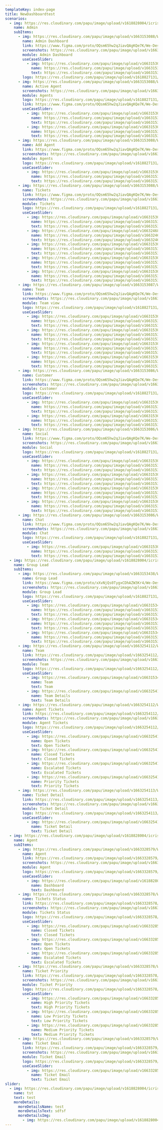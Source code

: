 ```yaml
---
templateKey: index-page
title: NewDashboardtest
scenarios:
  - img: https://res.cloudinary.com/papu/image/upload/v1618828004/icrisat/2General-Director/Director_General_cbam6k.svg
    name: Admin
    subItems:
      - img: https://res.cloudinary.com/papu/image/upload/v1663153088/We%20Desk/We%20Desk%20Admin/Admin%20Dashboard/We_desk_Dash_Board_uxxjlz.png
        name: Admin Dashboard
        link: https://www.figma.com/proto/OQsm65hw2qJiavQAgKQe7K/We-Desk?page-id=0%3A1&node-id=245%3A2796&viewport=121%2C-40%2C0.07&scaling=min-zoom&starting-point-node-id=245%3A2796
        screenshots: https://res.cloudinary.com/papu/image/upload/v1663153088/We%20Desk/We%20Desk%20Admin/Admin%20Dashboard/We_desk_Dash_Board_uxxjlz.png
        module: Admin Dashboard
        useCaseSlider:
          - img: https://res.cloudinary.com/papu/image/upload/v1663153088/We%20Desk/We%20Desk%20Admin/Admin%20Dashboard/We_desk_Dash_Board_uxxjlz.png
            name: https://res.cloudinary.com/papu/image/upload/v1663153088/We%20Desk/We%20Desk%20Admin/Admin%20Dashboard/We_desk_Dash_Board_uxxjlz.png
            text: https://res.cloudinary.com/papu/image/upload/v1663153088/We%20Desk/We%20Desk%20Admin/Admin%20Dashboard/We_desk_Dash_Board_uxxjlz.png
        logo: https://res.cloudinary.com/papu/image/upload/v1618827131/icrisat/1PSDSAdmin/PSDS_Admin_h2rcrg
      - img: https://res.cloudinary.com/papu/image/upload/v1663153088/We%20Desk/We%20Desk%20Admin/Agents/Active_agents_siaz9h.png
        name: Active Agent
        screenshots: https://res.cloudinary.com/papu/image/upload/v1663153088/We%20Desk/We%20Desk%20Admin/Agents/Active_agents_siaz9h.png
        module: Agents
        logo: https://res.cloudinary.com/papu/image/upload/v1618827131/icrisat/1PSDSAdmin/PSDS_Admin_h2rcrg
        link: https://www.figma.com/proto/OQsm65hw2qJiavQAgKQe7K/We-Desk?page-id=0%3A1&node-id=74%3A333&viewport=121%2C-40%2C0.07&scaling=min-zoom&starting-point-node-id=74%3A333&show-proto-sidebar=1
        useCaseSlider:
          - img: https://res.cloudinary.com/papu/image/upload/v1663153088/We%20Desk/We%20Desk%20Admin/Agents/Active_agents_siaz9h.png
            name: https://res.cloudinary.com/papu/image/upload/v1663153088/We%20Desk/We%20Desk%20Admin/Agents/Active_agents_siaz9h.png
            text: https://res.cloudinary.com/papu/image/upload/v1663153088/We%20Desk/We%20Desk%20Admin/Agents/Active_agents_siaz9h.png
          - img: https://res.cloudinary.com/papu/image/upload/v1663153089/We%20Desk/We%20Desk%20Admin/Agents/agent_profile_xsbqmb.png
            name: https://res.cloudinary.com/papu/image/upload/v1663153089/We%20Desk/We%20Desk%20Admin/Agents/agent_profile_xsbqmb.png
            text: https://res.cloudinary.com/papu/image/upload/v1663153089/We%20Desk/We%20Desk%20Admin/Agents/agent_profile_xsbqmb.png
      - img: https://res.cloudinary.com/papu/image/upload/v1663153088/We%20Desk/We%20Desk%20Admin/Agents/Add_Agents_ujlfgs.png
        name: Add Agent
        link: https://www.figma.com/proto/OQsm65hw2qJiavQAgKQe7K/We-Desk?page-id=0%3A1&node-id=400%3A601&viewport=121%2C-40%2C0.07&scaling=min-zoom&starting-point-node-id=74%3A333&show-proto-sidebar=1
        screenshots: https://res.cloudinary.com/papu/image/upload/v1663153088/We%20Desk/We%20Desk%20Admin/Agents/Add_Agents_ujlfgs.png
        module: Agents
        logo: https://res.cloudinary.com/papu/image/upload/v1618827131/icrisat/1PSDSAdmin/PSDS_Admin_h2rcrg
        useCaseSlider:
          - img: https://res.cloudinary.com/papu/image/upload/v1663153088/We%20Desk/We%20Desk%20Admin/Agents/Add_Agents_ujlfgs.png
            name: https://res.cloudinary.com/papu/image/upload/v1663153088/We%20Desk/We%20Desk%20Admin/Agents/Add_Agents_ujlfgs.png
            text: https://res.cloudinary.com/papu/image/upload/v1663153088/We%20Desk/We%20Desk%20Admin/Agents/Add_Agents_ujlfgs.png
      - img: https://res.cloudinary.com/papu/image/upload/v1663153088/We%20Desk/We%20Desk%20Admin/Tickets/Tickets_vagli4.png
        name: Tickets
        link: https://www.figma.com/proto/OQsm65hw2qJiavQAgKQe7K/We-Desk?page-id=0%3A1&node-id=511%3A695&viewport=121%2C-40%2C0.07&scaling=min-zoom&starting-point-node-id=74%3A333
        screenshots: https://res.cloudinary.com/papu/image/upload/v1663153088/We%20Desk/We%20Desk%20Admin/Tickets/Tickets_vagli4.png
        module: Tickets
        logo: https://res.cloudinary.com/papu/image/upload/v1618827131/icrisat/1PSDSAdmin/PSDS_Admin_h2rcrg
        useCaseSlider:
          - img: https://res.cloudinary.com/papu/image/upload/v1663153088/We%20Desk/We%20Desk%20Admin/Tickets/Tickets_vagli4.png
            name: https://res.cloudinary.com/papu/image/upload/v1663153088/We%20Desk/We%20Desk%20Admin/Tickets/Tickets_vagli4.png
            text: https://res.cloudinary.com/papu/image/upload/v1663153088/We%20Desk/We%20Desk%20Admin/Tickets/Tickets_vagli4.png
          - img: https://res.cloudinary.com/papu/image/upload/v1663246837/We%20Desk/We%20Desk%20Admin/Tickets/Pending_Tickets_1_eefl23.png
            name: https://res.cloudinary.com/papu/image/upload/v1663246837/We%20Desk/We%20Desk%20Admin/Tickets/Pending_Tickets_1_eefl23.png
            text: https://res.cloudinary.com/papu/image/upload/v1663246837/We%20Desk/We%20Desk%20Admin/Tickets/Pending_Tickets_1_eefl23.png
          - img: https://res.cloudinary.com/papu/image/upload/v1663153088/We%20Desk/We%20Desk%20Admin/Tickets/View_Summary_evpaer.png
            name: https://res.cloudinary.com/papu/image/upload/v1663153088/We%20Desk/We%20Desk%20Admin/Tickets/View_Summary_evpaer.png
            text: https://res.cloudinary.com/papu/image/upload/v1663153088/We%20Desk/We%20Desk%20Admin/Tickets/View_Summary_evpaer.png
          - img: https://res.cloudinary.com/papu/image/upload/v1663153088/We%20Desk/We%20Desk%20Admin/Tickets/1_of_2_kfb7oq.png
            name: https://res.cloudinary.com/papu/image/upload/v1663153088/We%20Desk/We%20Desk%20Admin/Tickets/1_of_2_kfb7oq.png
            text: https://res.cloudinary.com/papu/image/upload/v1663153088/We%20Desk/We%20Desk%20Admin/Tickets/1_of_2_kfb7oq.png
          - img: https://res.cloudinary.com/papu/image/upload/v1663153087/We%20Desk/We%20Desk%20Admin/Tickets/Closed_Tickets_e2igr9.png
            name: https://res.cloudinary.com/papu/image/upload/v1663153087/We%20Desk/We%20Desk%20Admin/Tickets/Closed_Tickets_e2igr9.png
            text: https://res.cloudinary.com/papu/image/upload/v1663153087/We%20Desk/We%20Desk%20Admin/Tickets/Closed_Tickets_e2igr9.png
      - img: https://res.cloudinary.com/papu/image/upload/v1663153087/We%20Desk/We%20Desk%20Admin/Team%20View/Team_View_nzgloc.png
        name: Team
        link: https://www.figma.com/proto/OQsm65hw2qJiavQAgKQe7K/We-Desk?page-id=0%3A1&node-id=700%3A1598&viewport=121%2C-40%2C0.07&scaling=scale-down-width&starting-point-node-id=74%3A333
        screenshots: https://res.cloudinary.com/papu/image/upload/v1663153087/We%20Desk/We%20Desk%20Admin/Team%20View/Team_View_nzgloc.png
        module: Team view
        logo: https://res.cloudinary.com/papu/image/upload/v1618827131/icrisat/1PSDSAdmin/PSDS_Admin_h2rcrg
        useCaseSlider:
          - img: https://res.cloudinary.com/papu/image/upload/v1663153087/We%20Desk/We%20Desk%20Admin/Team%20View/Team_View_nzgloc.png
            name: https://res.cloudinary.com/papu/image/upload/v1663153087/We%20Desk/We%20Desk%20Admin/Team%20View/Team_View_nzgloc.png
            text: https://res.cloudinary.com/papu/image/upload/v1663153087/We%20Desk/We%20Desk%20Admin/Team%20View/Team_View_nzgloc.png
          - img: https://res.cloudinary.com/papu/image/upload/v1663153087/We%20Desk/We%20Desk%20Admin/Team%20View/Social_Team_vwzslt.png
            name: https://res.cloudinary.com/papu/image/upload/v1663153087/We%20Desk/We%20Desk%20Admin/Team%20View/Social_Team_vwzslt.png
            text: https://res.cloudinary.com/papu/image/upload/v1663153087/We%20Desk/We%20Desk%20Admin/Team%20View/Social_Team_vwzslt.png
          - img: https://res.cloudinary.com/papu/image/upload/v1663153087/We%20Desk/We%20Desk%20Admin/Team%20View/Chat_owlzl7.png
            name: https://res.cloudinary.com/papu/image/upload/v1663153087/We%20Desk/We%20Desk%20Admin/Team%20View/Chat_owlzl7.png
            text: https://res.cloudinary.com/papu/image/upload/v1663153087/We%20Desk/We%20Desk%20Admin/Team%20View/Chat_owlzl7.png
          - img: https://res.cloudinary.com/papu/image/upload/v1663153087/We%20Desk/We%20Desk%20Admin/Team%20View/Contact_t9y2yr.png
            name: https://res.cloudinary.com/papu/image/upload/v1663153087/We%20Desk/We%20Desk%20Admin/Team%20View/Contact_t9y2yr.png
            text: https://res.cloudinary.com/papu/image/upload/v1663153087/We%20Desk/We%20Desk%20Admin/Team%20View/Contact_t9y2yr.png
      - img: https://res.cloudinary.com/papu/image/upload/v1663153086/We%20Desk/We%20Desk%20Admin/Customer/Customer_s3fki7.png
        name: Customer
        link: https://www.figma.com/proto/OQsm65hw2qJiavQAgKQe7K/We-Desk?page-id=0%3A1&node-id=198%3A1487&viewport=121%2C-40%2C0.07&scaling=scale-down-width&starting-point-node-id=74%3A333
        screenshots: https://res.cloudinary.com/papu/image/upload/v1663153086/We%20Desk/We%20Desk%20Admin/Customer/Customer_s3fki7.p
        module: Customer
        logo: https://res.cloudinary.com/papu/image/upload/v1618827131/icrisat/1PSDSAdmin/PSDS_Admin_h2rcrg
        useCaseSlider:
          - img: https://res.cloudinary.com/papu/image/upload/v1663153086/We%20Desk/We%20Desk%20Admin/Customer/Customer_s3fki7.png
            name: https://res.cloudinary.com/papu/image/upload/v1663153086/We%20Desk/We%20Desk%20Admin/Customer/Customer_s3fki7.png
            text: https://res.cloudinary.com/papu/image/upload/v1663153086/We%20Desk/We%20Desk%20Admin/Customer/Customer_s3fki7.png
          - img: https://res.cloudinary.com/papu/image/upload/v1663153088/We%20Desk/We%20Desk%20Admin/Agents/Add_Customer_m1g1kq.png
            name: https://res.cloudinary.com/papu/image/upload/v1663153088/We%20Desk/We%20Desk%20Admin/Agents/Add_Customer_m1g1kq.png
            text: https://res.cloudinary.com/papu/image/upload/v1663153088/We%20Desk/We%20Desk%20Admin/Agents/Add_Customer_m1g1kq.png
      - img: https://res.cloudinary.com/papu/image/upload/v1663153086/We%20Desk/We%20Desk%20Admin/Socail/Social_okkvzg.png
        name: Social
        link: https://www.figma.com/proto/OQsm65hw2qJiavQAgKQe7K/We-Desk?page-id=0%3A1&node-id=802%3A678&viewport=121%2C-40%2C0.07&scaling=scale-down-width&starting-point-node-id=74%3A333
        screenshots: https://res.cloudinary.com/papu/image/upload/v1663153086/We%20Desk/We%20Desk%20Admin/Socail/Social_okkvzg.png
        module: Social
        logo: https://res.cloudinary.com/papu/image/upload/v1618827131/icrisat/1PSDSAdmin/PSDS_Admin_h2rcrg
        useCaseSlider:
          - img: https://res.cloudinary.com/papu/image/upload/v1663153086/We%20Desk/We%20Desk%20Admin/Socail/Social_okkvzg.png
            name: https://res.cloudinary.com/papu/image/upload/v1663153086/We%20Desk/We%20Desk%20Admin/Socail/Social_okkvzg.png
            text: https://res.cloudinary.com/papu/image/upload/v1663153086/We%20Desk/We%20Desk%20Admin/Socail/Social_okkvzg.png
          - img: https://res.cloudinary.com/papu/image/upload/v1663153086/We%20Desk/We%20Desk%20Admin/Socail/Linked_in_mh2tzm.png
            name: https://res.cloudinary.com/papu/image/upload/v1663153086/We%20Desk/We%20Desk%20Admin/Socail/Linked_in_mh2tzm.png
            text: https://res.cloudinary.com/papu/image/upload/v1663153086/We%20Desk/We%20Desk%20Admin/Socail/Linked_in_mh2tzm.png
          - img: https://res.cloudinary.com/papu/image/upload/v1663153086/We%20Desk/We%20Desk%20Admin/Socail/twitter_wcvbfy.png
            name: https://res.cloudinary.com/papu/image/upload/v1663153086/We%20Desk/We%20Desk%20Admin/Socail/twitter_wcvbfy.png
            text: https://res.cloudinary.com/papu/image/upload/v1663153086/We%20Desk/We%20Desk%20Admin/Socail/twitter_wcvbfy.png
          - img: https://res.cloudinary.com/papu/image/upload/v1663153086/We%20Desk/We%20Desk%20Admin/Socail/Facebook_c7zdum.png
            name: https://res.cloudinary.com/papu/image/upload/v1663153086/We%20Desk/We%20Desk%20Admin/Socail/Facebook_c7zdum.png
            text: https://res.cloudinary.com/papu/image/upload/v1663153086/We%20Desk/We%20Desk%20Admin/Socail/Facebook_c7zdum.png
      - img: https://res.cloudinary.com/papu/image/upload/v1663153086/We%20Desk/We%20Desk%20Admin/Chat/Chat_wj0bfi.png
        name: Chat
        link: https://www.figma.com/proto/OQsm65hw2qJiavQAgKQe7K/We-Desk?page-id=0%3A1&node-id=165%3A759&viewport=121%2C-40%2C0.07&scaling=scale-down-width&starting-point-node-id=74%3A333
        screenshots: https://res.cloudinary.com/papu/image/upload/v1663153086/We%20Desk/We%20Desk%20Admin/Chat/Chat_wj0bfi.png
        module: Chat
        logo: https://res.cloudinary.com/papu/image/upload/v1618827131/icrisat/1PSDSAdmin/PSDS_Admin_h2rcrg
        useCaseSlider:
          - img: https://res.cloudinary.com/papu/image/upload/v1663153086/We%20Desk/We%20Desk%20Admin/Chat/Chat_wj0bfi.png
            name: https://res.cloudinary.com/papu/image/upload/v1663153086/We%20Desk/We%20Desk%20Admin/Chat/Chat_wj0bfi.png
            text: https://res.cloudinary.com/papu/image/upload/v1663153086/We%20Desk/We%20Desk%20Admin/Chat/Chat_wj0bfi.png
  - img: https://res.cloudinary.com/papu/image/upload/v1618828004/icrisat/2General-Director/Director_General_cbam6k.svg
    name: Group Lead
    subItems:
      - img: https://res.cloudinary.com/papu/image/upload/v1663153438/We%20Desk/We%20Desk%20Group%20Lead/1_lsdr0m.png
        name: Group Lead
        link: https://www.figma.com/proto/xXvNjQs0TygxCDhAZW3Kr4/We-Desk-Agent?page-id=410%3A1176&node-id=410%3A3061&viewport=765%2C263%2C0.09&scaling=scale-down-width&starting-point-node-id=410%3A3061
        screenshots: https://res.cloudinary.com/papu/image/upload/v1663153438/We%20Desk/We%20Desk%20Group%20Lead/1_lsdr0m.png
        module: Group Lead
        logo: https://res.cloudinary.com/papu/image/upload/v1618827131/icrisat/1PSDSAdmin/PSDS_Admin_h2rcrg
        useCaseSlider:
          - img: https://res.cloudinary.com/papu/image/upload/v1663153438/We%20Desk/We%20Desk%20Group%20Lead/1_lsdr0m.png
            name: https://res.cloudinary.com/papu/image/upload/v1663153438/We%20Desk/We%20Desk%20Group%20Lead/1_lsdr0m.png
            text: https://res.cloudinary.com/papu/image/upload/v1663153438/We%20Desk/We%20Desk%20Group%20Lead/1_lsdr0m.png
          - img: https://res.cloudinary.com/papu/image/upload/v1663153438/We%20Desk/We%20Desk%20Group%20Lead/2_p5c089.png
            name: https://res.cloudinary.com/papu/image/upload/v1663153438/We%20Desk/We%20Desk%20Group%20Lead/2_p5c089.png
            text: https://res.cloudinary.com/papu/image/upload/v1663153438/We%20Desk/We%20Desk%20Group%20Lead/2_p5c089.png
          - img: https://res.cloudinary.com/papu/image/upload/v1663153439/We%20Desk/We%20Desk%20Group%20Lead/3_ph9s9f.png
            name: https://res.cloudinary.com/papu/image/upload/v1663153439/We%20Desk/We%20Desk%20Group%20Lead/3_ph9s9f.png
            text: https://res.cloudinary.com/papu/image/upload/v1663153439/We%20Desk/We%20Desk%20Group%20Lead/3_ph9s9f.png
      - img: https://res.cloudinary.com/papu/image/upload/v1663254112/We%20Desk/We%20Desk%20Group%20Lead/4_rqagxg.png
        name: Team
        link: https://res.cloudinary.com/papu/image/upload/v1663254112/We%20Desk/We%20Desk%20Group%20Lead/5_vgepb4.png
        screenshots: https://res.cloudinary.com/papu/image/upload/v1663254112/We%20Desk/We%20Desk%20Group%20Lead/5_vgepb4.png
        module: Team
        logo: https://res.cloudinary.com/papu/image/upload/v1663254112/We%20Desk/We%20Desk%20Group%20Lead/5_vgepb4.png
        useCaseSlider:
          - img: https://res.cloudinary.com/papu/image/upload/v1663153439/We%20Desk/We%20Desk%20Group%20Lead/4_esr43p.png
            name: Team
            text: Team
          - img: https://res.cloudinary.com/papu/image/upload/v1663254112/We%20Desk/We%20Desk%20Group%20Lead/5_vgepb4.png
            name: Team Details
            text: Team Details
      - img: https://res.cloudinary.com/papu/image/upload/v1663254112/We%20Desk/We%20Desk%20Group%20Lead/5_vgepb4.png
        name: Agent Tickets
        link: https://res.cloudinary.com/papu/image/upload/v1663254112/We%20Desk/We%20Desk%20Group%20Lead/5_vgepb4.png
        screenshots: https://res.cloudinary.com/papu/image/upload/v1663254112/We%20Desk/We%20Desk%20Group%20Lead/5_vgepb4.png
        module: Agent Tickets
        logo: https://res.cloudinary.com/papu/image/upload/v1663254112/We%20Desk/We%20Desk%20Group%20Lead/5_vgepb4.png
        useCaseSlider:
          - img: https://res.cloudinary.com/papu/image/upload/v1663254112/We%20Desk/We%20Desk%20Group%20Lead/6_tmx7y9.png
            name: Open Tickets
            text: Open Tickets
          - img: https://res.cloudinary.com/papu/image/upload/v1663254112/We%20Desk/We%20Desk%20Group%20Lead/7_tbhyv8.png
            name: Closed Tickets
            text: Closed Tickets
          - img: https://res.cloudinary.com/papu/image/upload/v1663254112/We%20Desk/We%20Desk%20Group%20Lead/8_cuvqe1.png
            name: Escalated Tickets
            text: Escalated Tickets
          - img: https://res.cloudinary.com/papu/image/upload/v1663254112/We%20Desk/We%20Desk%20Group%20Lead/9_a7zzc6.png
            name: Priority Tickets
            text: Priority Tickets
      - img: https://res.cloudinary.com/papu/image/upload/v1663254113/We%20Desk/We%20Desk%20Group%20Lead/10_tbuvnc.png
        name: Ticket Detail
        link: https://res.cloudinary.com/papu/image/upload/v1663254113/We%20Desk/We%20Desk%20Group%20Lead/10_tbuvnc.png
        screenshots: https://res.cloudinary.com/papu/image/upload/v1663254113/We%20Desk/We%20Desk%20Group%20Lead/10_tbuvnc.png
        module: Ticket Detail
        logo: https://res.cloudinary.com/papu/image/upload/v1663254113/We%20Desk/We%20Desk%20Group%20Lead/10_tbuvnc.png
        useCaseSlider:
          - img: https://res.cloudinary.com/papu/image/upload/v1663254113/We%20Desk/We%20Desk%20Group%20Lead/10_tbuvnc.png
            name: Ticket Detail
            text: Ticket Detail
  - img: https://res.cloudinary.com/papu/image/upload/v1618828004/icrisat/2General-Director/Director_General_cbam6k.svg
    name: Agent
    subItems:
      - img: https://res.cloudinary.com/papu/image/upload/v1663328579/We%20Desk/We%20Desk%20Agent/1_wgx2co.jpg
        name: Agent
        link: https://res.cloudinary.com/papu/image/upload/v1663328579/We%20Desk/We%20Desk%20Agent/1_wgx2co.jpg
        screenshots: https://res.cloudinary.com/papu/image/upload/v1663328579/We%20Desk/We%20Desk%20Agent/1_wgx2co.jpg
        module: Agent
        logo: https://res.cloudinary.com/papu/image/upload/v1663328579/We%20Desk/We%20Desk%20Agent/1_wgx2co.jpg
        useCaseSlider:
          - img: https://res.cloudinary.com/papu/image/upload/v1618828004/icrisat/2General-Director/Director_General_cbam6k.svg
            name: Dashboard
            text: Dashboard
      - img: https://res.cloudinary.com/papu/image/upload/v1663328578/We%20Desk/We%20Desk%20Agent/2_rnxi4b.jpg
        name: Tickets Status
        link: https://res.cloudinary.com/papu/image/upload/v1663328578/We%20Desk/We%20Desk%20Agent/2_rnxi4b.jpg
        screenshots: https://res.cloudinary.com/papu/image/upload/v1663328578/We%20Desk/We%20Desk%20Agent/2_rnxi4b.jpg
        module: Tickets Status
        logo: https://res.cloudinary.com/papu/image/upload/v1663328578/We%20Desk/We%20Desk%20Agent/2_rnxi4b.jpg
        useCaseSlider:
          - img: https://res.cloudinary.com/papu/image/upload/v1663328578/We%20Desk/We%20Desk%20Agent/2_rnxi4b.jpg
            name: Closed Tickets
            text: Closed Tickets
          - img: https://res.cloudinary.com/papu/image/upload/v1663328578/We%20Desk/We%20Desk%20Agent/3-open-tckt_hmbbf6.jpg
            name: Open Tickets
            text: Open Tickets
          - img: https://res.cloudinary.com/papu/image/upload/v1663328577/We%20Desk/We%20Desk%20Agent/4-escl-tckt_xebwuw.jpg
            name: Escalated Tickets
            text: Escalated Tickets
      - img: https://res.cloudinary.com/papu/image/upload/v1663328578/We%20Desk/We%20Desk%20Agent/5-hp_l4lwwa.jpg
        name: Ticket Priority
        link: https://res.cloudinary.com/papu/image/upload/v1663328578/We%20Desk/We%20Desk%20Agent/5-hp_l4lwwa.jpg
        screenshots: https://res.cloudinary.com/papu/image/upload/v1663328578/We%20Desk/We%20Desk%20Agent/5-hp_l4lwwa.jpg
        module: Ticket Priority
        logo: https://res.cloudinary.com/papu/image/upload/v1663328578/We%20Desk/We%20Desk%20Agent/5-hp_l4lwwa.jpg
        useCaseSlider:
          - img: https://res.cloudinary.com/papu/image/upload/v1663328578/We%20Desk/We%20Desk%20Agent/5-hp_l4lwwa.jpg
            name: High Priority Tickets
            text: High Priority Tickets
          - img: https://res.cloudinary.com/papu/image/upload/v1663328578/We%20Desk/We%20Desk%20Agent/6-lp_jr3mzz.jpg
            name: Low Priority Tickets
            text: Low Priority Tickets
          - img: https://res.cloudinary.com/papu/image/upload/v1663328579/We%20Desk/We%20Desk%20Agent/7-mp_nhattc.jpg
            name: Medium Priority Tickets
            text: Medium Priority Tickets
      - img: https://res.cloudinary.com/papu/image/upload/v1663328579/We%20Desk/We%20Desk%20Agent/8-etckt_ovgeli.jpg
        name: Ticket Email
        link: https://res.cloudinary.com/papu/image/upload/v1663328579/We%20Desk/We%20Desk%20Agent/8-etckt_ovgeli.jpg
        screenshots: https://res.cloudinary.com/papu/image/upload/v1663328579/We%20Desk/We%20Desk%20Agent/8-etckt_ovgeli.jpg
        module: Ticket Email
        logo: https://res.cloudinary.com/papu/image/upload/v1663328579/We%20Desk/We%20Desk%20Agent/8-etckt_ovgeli.jpg
        useCaseSlider:
          - img: https://res.cloudinary.com/papu/image/upload/v1663328579/We%20Desk/We%20Desk%20Agent/8-etckt_ovgeli.jpg
            name: Ticket Email
            text: Ticket Email
slider:
  - img: https://res.cloudinary.com/papu/image/upload/v1618828004/icrisat/2General-Director/Director_General_cbam6k.svg
    name: tst
    text: test
    moreDetails:
      moreDetailsName: test
      moreDetailsText: sdfsf
      moreDetailsImg:
        - img: https://res.cloudinary.com/papu/image/upload/v1618828004/icrisat/2General-Director/Director_General_cbam6k.svg
---
```

